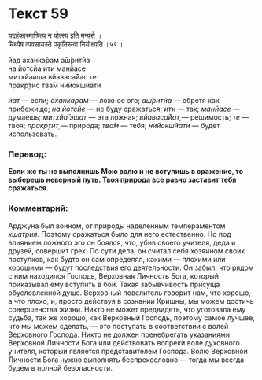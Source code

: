 # Текст 59

यदहंकारमाश्रित्य न योत्स्य इति मन्यसे ।  
मिथ्यैष व्यवसायस्ते प्रकृतिस्त्वां नियोक्ष्यति ॥५९॥

йад ахан̇ка̄рам а̄ш́ритйа  
на йотсйа ити манйасе  
митхйаиша вйаваса̄йас те  
пракр̣тис тва̄м̇ нийокшйати

_йат_ — если; _ахан̇ка̄рам_ — ложное эго; _а̄ш́ритйа_ — обретя как прибежище; _на йотсйе_ — не буду сражаться; _ити_ — так; _манйасе_ — думаешь; _митхйа̄ эшат̣_ — эта ложная; _вйаваса̄йат̣_ — решимость; _те_ — твоя; _пракр̣тит̣_ — природа; _тва̄м_ — тебя; _нийокшйати_ — будет использовать.

### Перевод:

**Если же ты не выполнишь Мою волю и не вступишь в сражение, то выберешь неверный путь. Твоя природа все равно заставит тебя сражаться.**

### Комментарий:

Арджуна был воином, от природы наделенным темпераментом _кшатрия_. Поэтому сражаться было для него естественно. Но под влиянием ложного эго он боялся, что, убив своего учителя, деда и друзей, совершит грех. По сути дела, он считал себя хозяином своих поступков, как будто он сам определял, какими — плохими или хорошими — будут последствия его деятельности. Он забыл, что рядом с ним находился Господь, Верховная Личность Бога, который приказывал ему вступить в бой. Такая забывчивость присуща обусловленной душе. Верховный повелитель говорит нам, что хорошо, а что плохо, и, просто действуя в сознании Кришны, мы можем достичь совершенства жизни. Никто не может предвидеть, что уготовала ему судьба, так же хорошо, как Верховный Господь, поэтому самое лучшее, что мы можем сделать, — это поступать в соответствии с волей Верховного Господа. Никто не должен пренебрегать указаниями Верховной Личности Бога или действовать вопреки воле духовного учителя, который является представителем Господа. Волю Верховной Личности Бога нужно выполнять беспрекословно — тогда мы всегда будем в полной безопасности.